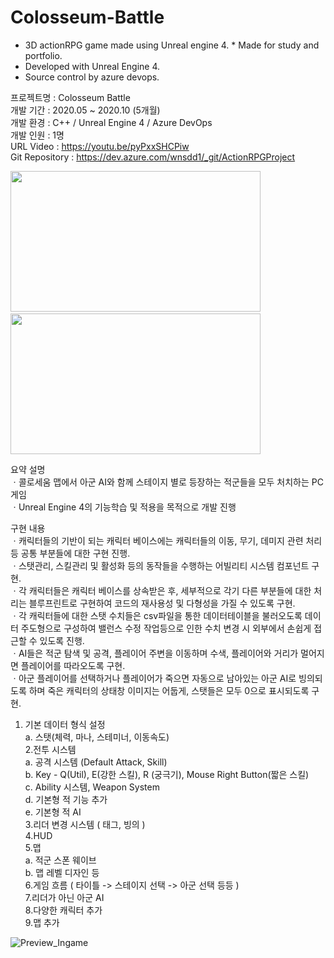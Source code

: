 # Colosseum-Battle
* 3D actionRPG game made using Unreal engine 4. * Made for study and portfolio.  
* Developed with Unreal Engine 4.  
* Source control by azure devops.

프로젝트명 : Colosseum Battle  
개발 기간 : 2020.05 ~ 2020.10 (5개월)  
개발 환경 : C++ / Unreal Engine 4 / Azure DevOps  
개발 인원 : 1명  
URL Video : https://youtu.be/pyPxxSHCPiw   
Git Repository : https://dev.azure.com/wnsdd1/_git/ActionRPGProject  

<img src="https://github.com/user-attachments/assets/79819b42-a578-4323-b5e0-3a41dfbb9617" width="400" height="225"/> &nbsp;
<img src="https://github.com/user-attachments/assets/48d9a8c6-71d4-448f-a3f2-8c49d9fb6af3" width="400" height="225"/>

요약 설명  
ㆍ콜로세움 맵에서 아군 AI와 함께 스테이지 별로 등장하는 적군들을 모두 처치하는 PC게임  
ㆍUnreal Engine 4의 기능학습 및 적용을 목적으로 개발 진행  
  
구현 내용  
ㆍ캐릭터들의 기반이 되는 캐릭터 베이스에는 캐릭터들의 이동, 무기, 데미지 관련 처리 등 공통 부분들에 대한 구현 진행.  
ㆍ스탯관리, 스킬관리 및 활성화 등의 동작들을 수행하는 어빌리티 시스템 컴포넌트 구현.  
ㆍ각 캐릭터들은 캐릭터 베이스를 상속받은 후, 세부적으로 각기 다른 부분들에 대한 처리는 블루프린트로 구현하여 코드의 재사용성 및 다형성을 가질 수 있도록 구현.  
ㆍ각 캐릭터들에 대한 스탯 수치들은 csv파일을 통한 데이터테이블을 불러오도록 데이터 주도형으로 구성하여 밸런스 수정 작업등으로 인한 수치 변경 시 외부에서 손쉽게 접근할 수 있도록 진행.  
ㆍAI들은 적군 탐색 및 공격, 플레이어 주변을 이동하며 수색, 플레이어와 거리가 멀어지면 플레이어를 따라오도록 구현.  
ㆍ아군 플레이어를 선택하거나 플레이어가 죽으면 자동으로 남아있는 아군 AI로 빙의되도록 하며 죽은 캐릭터의 상태창 이미지는 어둡게, 스탯들은 모두 0으로 표시되도록 구현.  
  
1. 기본 데이터 형식 설정  
  a. 스탯(체력, 마나, 스테미너, 이동속도)  
2.전투 시스템  
  a. 공격 시스템 (Default Attack, Skill)  
  b. Key - Q(Util), E(강한 스킬), R (궁극기), Mouse Right Button(짧은 스킬)  
  c. Ability 시스템, Weapon System  
  d. 기본형 적 기능 추가  
  e. 기본형 적 AI  
3.리더 변경 시스템 ( 태그, 빙의 )  
4.HUD  
5.맵  
  a. 적군 스폰 웨이브  
  b. 맵 레벨 디자인 등  
6.게임 흐름 ( 타이틀 -> 스테이지 선택 -> 아군 선택 등등 )  
7.리더가 아닌 아군 AI  
8.다양한 캐릭터 추가  
9.맵 추가  
  
![Preview_Ingame](https://user-images.githubusercontent.com/62101267/159232227-8445b70b-0a63-4162-aefe-d66c145fc665.png)
